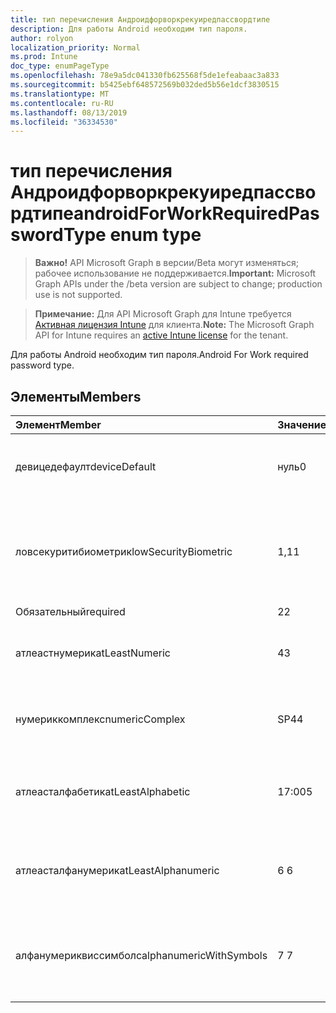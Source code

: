 ```yaml
---
title: тип перечисления Андроидфорворкрекуиредпассвордтипе
description: Для работы Android необходим тип пароля.
author: rolyon
localization_priority: Normal
ms.prod: Intune
doc_type: enumPageType
ms.openlocfilehash: 78e9a5dc041330fb625568f5de1efeabaac3a833
ms.sourcegitcommit: b5425ebf648572569b032ded5b56e1dcf3830515
ms.translationtype: MT
ms.contentlocale: ru-RU
ms.lasthandoff: 08/13/2019
ms.locfileid: "36334530"
---
```

# <a name="androidforworkrequiredpasswordtype-enum-type"></a><span data-ttu-id="e9816-103">тип перечисления Андроидфорворкрекуиредпассвордтипе</span><span class="sxs-lookup"><span data-stu-id="e9816-103">androidForWorkRequiredPasswordType enum type</span></span>

> <span data-ttu-id="e9816-104">**Важно!** API Microsoft Graph в версии/Beta могут изменяться; рабочее использование не поддерживается.</span><span class="sxs-lookup"><span data-stu-id="e9816-104">**Important:** Microsoft Graph APIs under the /beta version are subject to change; production use is not supported.</span></span>

> <span data-ttu-id="e9816-105">**Примечание:** Для API Microsoft Graph для Intune требуется [Активная лицензия Intune](https://go.microsoft.com/fwlink/?linkid=839381) для клиента.</span><span class="sxs-lookup"><span data-stu-id="e9816-105">**Note:** The Microsoft Graph API for Intune requires an [active Intune license](https://go.microsoft.com/fwlink/?linkid=839381) for the tenant.</span></span>

<span data-ttu-id="e9816-106">Для работы Android необходим тип пароля.</span><span class="sxs-lookup"><span data-stu-id="e9816-106">Android For Work required password type.</span></span>

## <a name="members"></a><span data-ttu-id="e9816-107">Элементы</span><span class="sxs-lookup"><span data-stu-id="e9816-107">Members</span></span>
|<span data-ttu-id="e9816-108">Элемент</span><span class="sxs-lookup"><span data-stu-id="e9816-108">Member</span></span>|<span data-ttu-id="e9816-109">Значение</span><span class="sxs-lookup"><span data-stu-id="e9816-109">Value</span></span>|<span data-ttu-id="e9816-110">Описание</span><span class="sxs-lookup"><span data-stu-id="e9816-110">Description</span></span>|
|:---|:---|:---|
|<span data-ttu-id="e9816-111">девицедефаулт</span><span class="sxs-lookup"><span data-stu-id="e9816-111">deviceDefault</span></span>|<span data-ttu-id="e9816-112">нуль</span><span class="sxs-lookup"><span data-stu-id="e9816-112">0</span></span>|<span data-ttu-id="e9816-113">Значение по умолчанию для устройства, без намерения.</span><span class="sxs-lookup"><span data-stu-id="e9816-113">Device default value, no intent.</span></span>|
|<span data-ttu-id="e9816-114">ловсекуритибиометрик</span><span class="sxs-lookup"><span data-stu-id="e9816-114">lowSecurityBiometric</span></span>|<span data-ttu-id="e9816-115">1,1</span><span class="sxs-lookup"><span data-stu-id="e9816-115">1</span></span>|<span data-ttu-id="e9816-116">Необходим пароль на основе биометрического уровня безопасности.</span><span class="sxs-lookup"><span data-stu-id="e9816-116">Low security biometrics based password required.</span></span>|
|<span data-ttu-id="e9816-117">Обязательный</span><span class="sxs-lookup"><span data-stu-id="e9816-117">required</span></span>|<span data-ttu-id="e9816-118">2</span><span class="sxs-lookup"><span data-stu-id="e9816-118">2</span></span>|<span data-ttu-id="e9816-119">Обязательно.</span><span class="sxs-lookup"><span data-stu-id="e9816-119">Required.</span></span>|
|<span data-ttu-id="e9816-120">атлеастнумерик</span><span class="sxs-lookup"><span data-stu-id="e9816-120">atLeastNumeric</span></span>|<span data-ttu-id="e9816-121">4</span><span class="sxs-lookup"><span data-stu-id="e9816-121">3</span></span>|<span data-ttu-id="e9816-122">Необходим по крайней мере числовой пароль.</span><span class="sxs-lookup"><span data-stu-id="e9816-122">At least numeric password required.</span></span>|
|<span data-ttu-id="e9816-123">нумериккомплекс</span><span class="sxs-lookup"><span data-stu-id="e9816-123">numericComplex</span></span>|<span data-ttu-id="e9816-124">SP4</span><span class="sxs-lookup"><span data-stu-id="e9816-124">4</span></span>|<span data-ttu-id="e9816-125">Необходим числовой сложный пароль.</span><span class="sxs-lookup"><span data-stu-id="e9816-125">Numeric complex password required.</span></span>|
|<span data-ttu-id="e9816-126">атлеасталфабетик</span><span class="sxs-lookup"><span data-stu-id="e9816-126">atLeastAlphabetic</span></span>|<span data-ttu-id="e9816-127">17:00</span><span class="sxs-lookup"><span data-stu-id="e9816-127">5</span></span>|<span data-ttu-id="e9816-128">По крайней мере необходимо указать по крайней мере буквенный пароль.</span><span class="sxs-lookup"><span data-stu-id="e9816-128">At least alphabetic password required.</span></span>|
|<span data-ttu-id="e9816-129">атлеасталфанумерик</span><span class="sxs-lookup"><span data-stu-id="e9816-129">atLeastAlphanumeric</span></span>|<span data-ttu-id="e9816-130">6 </span><span class="sxs-lookup"><span data-stu-id="e9816-130">6</span></span>|<span data-ttu-id="e9816-131">Необходимо указать по крайней мере буквенно-цифровые пароли.</span><span class="sxs-lookup"><span data-stu-id="e9816-131">At least alphanumeric password required.</span></span>|
|<span data-ttu-id="e9816-132">алфанумериквиссимболс</span><span class="sxs-lookup"><span data-stu-id="e9816-132">alphanumericWithSymbols</span></span>|<span data-ttu-id="e9816-133">7 </span><span class="sxs-lookup"><span data-stu-id="e9816-133">7</span></span>|<span data-ttu-id="e9816-134">По крайней мере буквенно-цифровые символы и пароль не требуются.</span><span class="sxs-lookup"><span data-stu-id="e9816-134">At least alphanumeric with symbols password required.</span></span>|



